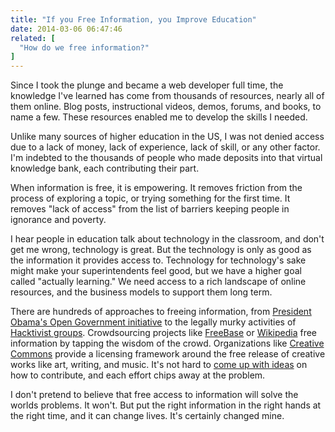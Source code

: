 ```yaml
---
title: "If you Free Information, you Improve Education"
date: 2014-03-06 06:47:46
related: [
  "How do we free information?"
]
---
```


Since I took the plunge and became a web developer full time, the knowledge I've learned has come from thousands of resources, nearly all of them online. Blog posts, instructional videos, demos, forums, and books, to name a few. These resources enabled me to develop the skills I needed.

Unlike many sources of higher education in the US, I was not denied access due to a lack of money, lack of experience, lack of skill, or any other factor. I'm indebted to the thousands of people who made deposits into that virtual knowledge bank, each contributing their part.

When information is free, it is empowering. It removes friction from the process of exploring a topic, or trying something for the first time. It removes "lack of access" from the list of barriers keeping people in ignorance and poverty.

I hear people in education talk about technology in the classroom, and don't get me wrong, technology is great. But the technology is only as good as the information it provides access to. Technology for technology's sake might make your superintendents feel good, but we have a higher goal called "actually learning." We need access to a rich landscape of online resources, and the business models to support them long term.

There are hundreds of approaches to freeing information, from [President Obama's Open Government initiative][1] to the legally murky activities of [Hacktivist groups][2]. Crowdsourcing projects like [FreeBase][3] or [Wikipedia][4] free information by tapping the wisdom of the crowd. Organizations like [Creative Commons][5] provide a licensing framework around the free release of creative works like art, writing, and music. It's not hard to [come up with ideas][6] on how to contribute, and each effort chips away at the problem.

 [1]: https://obamawhitehouse.archives.gov/open/documents/open-government-directive
 [2]: http://en.wikipedia.org/wiki/Hacktivism
 [3]: http://www.freebase.com/
 [4]: http://en.wikipedia.org/wiki/Main_Page
 [5]: https://creativecommons.org/
 [6]: {{site.url}}/2014/03/13/how-do-we-free-information

I don't pretend to believe that free access to information will solve the worlds problems. It won't. But put the right information in the right hands at the right time, and it can change lives. It's certainly changed mine.
